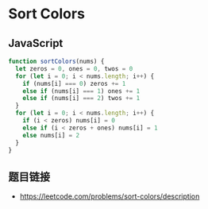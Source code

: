 # Sort Colors

## JavaScript
```javascript
function sortColors(nums) {
  let zeros = 0, ones = 0, twos = 0
  for (let i = 0; i < nums.length; i++) {
    if (nums[i] === 0) zeros += 1
    else if (nums[i] === 1) ones += 1
    else if (nums[i] === 2) twos += 1
  }
  for (let i = 0; i < nums.length; i++) {
    if (i < zeros) nums[i] = 0
    else if (i < zeros + ones) nums[i] = 1
    else nums[i] = 2
  }
}
```

## 题目链接
* https://leetcode.com/problems/sort-colors/description
